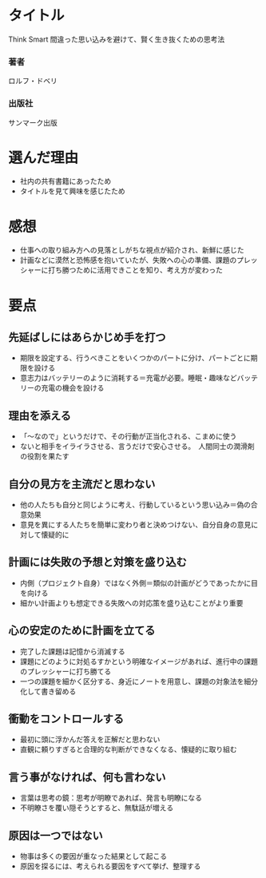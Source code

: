 # タイトル
Think Smart 間違った思い込みを避けて、賢く生き抜くための思考法
### 著者
ロルフ・ドベリ

### 出版社
サンマーク出版

# 選んだ理由
- 社内の共有書籍にあったため
- タイトルを見て興味を感じたため

# 感想
- 仕事への取り組み方への見落としがちな視点が紹介され、新鮮に感じた
- 計画などに漠然と恐怖感を抱いていたが、失敗への心の準備、課題のプレッシャーに打ち勝つために活用できことを知り、考え方が変わった

# 要点
## 先延ばしにはあらかじめ手を打つ
- 期限を設定する、行うべきことをいくつかのパートに分け、パートごとに期限を設ける
- 意志力はバッテリーのように消耗する＝充電が必要。睡眠・趣味などバッテリーの充電の機会を設ける

## 理由を添える　　
- 「〜なので」というだけで、その行動が正当化される、こまめに使う
- ないと相手をイライラさせる、言うだけで安心させる。　人間同士の潤滑剤の役割を果たす

## 自分の見方を主流だと思わない
- 他の人たちも自分と同じように考え、行動しているという思い込み＝偽の合意効果
- 意見を異にする人たちを簡単に変わり者と決めつけない、自分自身の意見に対して懐疑的に

## 計画には失敗の予想と対策を盛り込む
- 内側（プロジェクト自身）ではなく外側＝類似の計画がどうであったかに目を向ける
- 細かい計画よりも想定できる失敗への対応策を盛り込むことがより重要

## 心の安定のために計画を立てる
- 完了した課題は記憶から消滅する
- 課題にどのように対処るすかという明確なイメージがあれば、進行中の課題のプレッシャーに打ち勝てる
- 一つの課題を細かく区分する、身近にノートを用意し、課題の対象法を細分化して書き留める

## 衝動をコントロールする
- 最初に頭に浮かんだ答えを正解だと思わない
- 直観に頼りすぎると合理的な判断ができなくなる、懐疑的に取り組む

## 言う事がなければ、何も言わない
- 言葉は思考の鏡：思考が明瞭であれば、発言も明瞭になる
- 不明瞭さを覆い隠そうとすると、無駄話が増える

## 原因は一つではない
- 物事は多くの要因が重なった結果として起こる
- 原因を探るには、考えられる要因をすべて挙げ、整理する
